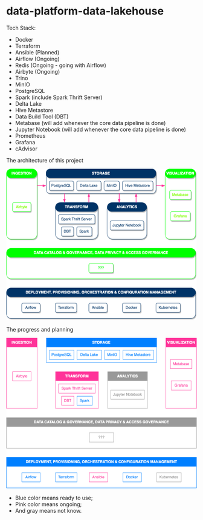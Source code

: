 # data-platform-data-lakehouse

Tech Stack:

- Docker
- Terraform
- Ansible (Planned)
- Airflow (Ongoing)
- Redis (Ongoing - going with Airflow)
- Airbyte (Ongoing)
- Trino
- MinIO
- PostgreSQL
- Spark (include Spark Thrift Server)
- Delta Lake
- Hive Metastore
- Data Build Tool (DBT)
- Metabase (will add whenever the core data pipeline is done)
- Jupyter Notebook (will add whenever the core data pipeline is done)
- Prometheus
- Grafana
- cAdvisor

The architecture of this project

![architecture of project](./images/architecture.png)
 
The progress and planning

![progess and planning](./images/architecture-planning.png)

- Blue color means ready to use;
- Pink color means ongoing;
- And gray means not know.
